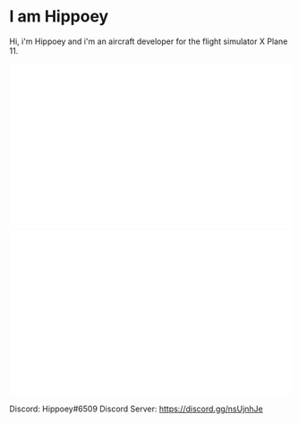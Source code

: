 # I am Hippoey

Hi, i'm Hippoey and i'm an aircraft developer for the flight simulator X Plane 11.



<a href="https://github.com/jstrieb/github-stats">

![](https://github.com/hippoey/hippoey/blob/master/generated/overview.svg)
![](https://github.com/hippoey/hippoey/blob/master/generated/languages.svg)

</a>

Discord: Hippoey#6509
Discord Server: https://discord.gg/nsUjnhJe 





